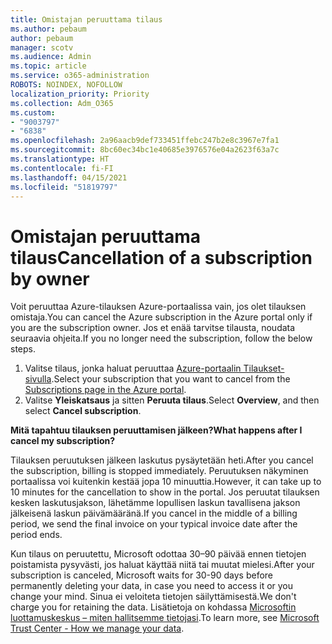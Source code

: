 ```yaml
---
title: Omistajan peruuttama tilaus
ms.author: pebaum
author: pebaum
manager: scotv
ms.audience: Admin
ms.topic: article
ms.service: o365-administration
ROBOTS: NOINDEX, NOFOLLOW
localization_priority: Priority
ms.collection: Adm_O365
ms.custom:
- "9003797"
- "6838"
ms.openlocfilehash: 2a96aacb9def733451ffebc247b2e8c3967e7fa1
ms.sourcegitcommit: 8bc60ec34bc1e40685e3976576e04a2623f63a7c
ms.translationtype: HT
ms.contentlocale: fi-FI
ms.lasthandoff: 04/15/2021
ms.locfileid: "51819797"
---
```

# <a name="cancellation-of-a-subscription-by-owner"></a><span data-ttu-id="b03fd-102">Omistajan peruuttama tilaus</span><span class="sxs-lookup"><span data-stu-id="b03fd-102">Cancellation of a subscription by owner</span></span>

<span data-ttu-id="b03fd-103">Voit peruuttaa Azure-tilauksen Azure-portaalissa vain, jos olet tilauksen omistaja.</span><span class="sxs-lookup"><span data-stu-id="b03fd-103">You can cancel the Azure subscription in the Azure portal only if you are the subscription owner.</span></span> <span data-ttu-id="b03fd-104">Jos et enää tarvitse tilausta, noudata seuraavia ohjeita.</span><span class="sxs-lookup"><span data-stu-id="b03fd-104">If you no longer need the subscription, follow the below steps.</span></span>

1. <span data-ttu-id="b03fd-105">Valitse tilaus, jonka haluat peruuttaa [Azure-portaalin Tilaukset-sivulla](https://ms.portal.azure.com/#blade/Microsoft_Azure_Billing/SubscriptionsBlade).</span><span class="sxs-lookup"><span data-stu-id="b03fd-105">Select your subscription that you want to cancel from the [Subscriptions page in the Azure portal](https://ms.portal.azure.com/#blade/Microsoft_Azure_Billing/SubscriptionsBlade).</span></span>
2. <span data-ttu-id="b03fd-106">Valitse **Yleiskatsaus** ja sitten **Peruuta tilaus**.</span><span class="sxs-lookup"><span data-stu-id="b03fd-106">Select **Overview**, and then select **Cancel subscription**.</span></span>

<span data-ttu-id="b03fd-107">**Mitä tapahtuu tilauksen peruuttamisen jälkeen?**</span><span class="sxs-lookup"><span data-stu-id="b03fd-107">**What happens after I cancel my subscription?**</span></span>

<span data-ttu-id="b03fd-108">Tilauksen peruutuksen jälkeen laskutus pysäytetään heti.</span><span class="sxs-lookup"><span data-stu-id="b03fd-108">After you cancel the subscription, billing is stopped immediately.</span></span> <span data-ttu-id="b03fd-109">Peruutuksen näkyminen portaalissa voi kuitenkin kestää jopa 10 minuuttia.</span><span class="sxs-lookup"><span data-stu-id="b03fd-109">However, it can take up to 10 minutes for the cancellation to show in the portal.</span></span> <span data-ttu-id="b03fd-110">Jos peruutat tilauksen kesken laskutusjakson, lähetämme lopullisen laskun tavallisena jakson jälkeisenä laskun päivämääränä.</span><span class="sxs-lookup"><span data-stu-id="b03fd-110">If you cancel in the middle of a billing period, we send the final invoice on your typical invoice date after the period ends.</span></span>

<span data-ttu-id="b03fd-111">Kun tilaus on peruutettu, Microsoft odottaa 30–90 päivää ennen tietojen poistamista pysyvästi, jos haluat käyttää niitä tai muutat mielesi.</span><span class="sxs-lookup"><span data-stu-id="b03fd-111">After your subscription is canceled, Microsoft waits for 30-90 days before permanently deleting your data, in case you need to access it or you change your mind.</span></span> <span data-ttu-id="b03fd-112">Sinua ei veloiteta tietojen säilyttämisestä.</span><span class="sxs-lookup"><span data-stu-id="b03fd-112">We don't charge you for retaining the data.</span></span> <span data-ttu-id="b03fd-113">Lisätietoja on kohdassa [Microsoftin luottamuskeskus – miten hallitsemme tietojasi](https://www.microsoft.com/trust-center/privacy/data-management#leave).</span><span class="sxs-lookup"><span data-stu-id="b03fd-113">To learn more, see [Microsoft Trust Center - How we manage your data](https://www.microsoft.com/trust-center/privacy/data-management#leave).</span></span>


